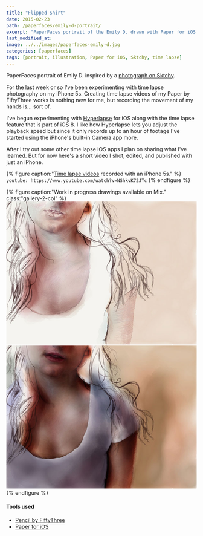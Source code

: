```yaml
---
title: "Flipped Shirt"
date: 2015-02-23
path: /paperfaces/emily-d-portrait/
excerpt: "PaperFaces portrait of the Emily D. drawn with Paper for iOS on an iPad."
last_modified_at: 
image: ../../images/paperfaces-emily-d.jpg
categories: [paperfaces]
tags: [portrait, illustration, Paper for iOS, Sktchy, time lapse]
---
```


PaperFaces portrait of Emily D. inspired by a [photograph on Sktchy](https://sktchy.com/XBuFq).

For the last week or so I've been experimenting with time lapse photography on my iPhone 5s. Creating time lapse videos of my Paper by FiftyThree works is nothing new for me, but recording the movement of my hands is... sort of.

I've begun experimenting with [Hyperlapse](https://itunes.apple.com/us/app/hyperlapse-from-instagram/id740146917?mt=8) for iOS along with the time lapse feature that is part of iOS 8. I like how Hyperlapse lets you adjust the playback speed but since it only records up to an hour of footage I've started using the iPhone's built-in Camera app more.

After I try out some other time lapse iOS apps I plan on sharing what I've learned. But for now here's a short video I shot, edited, and published with just an iPhone.

{% figure caption:"[Time lapse videos](https://www.youtube.com/watch?v=9RTXF6wLMjw&list=PLaLqP2ipMLc6UugVLyTwWTiFtmmZzj7ao) recorded with an iPhone 5s." %}
`youtube: https://www.youtube.com/watch?v=NShkvK72JTc`
{% endfigure %}

{% figure caption:"Work in progress drawings available on Mix." class:"gallery-2-col" %}
[![Work in process screenshot](../../images/paperfaces-emily-d-process-1-600.jpg)](https://mix.fiftythree.com/11098-Michael-Rose/2256482) [![Work in process screenshot](../../images/paperfaces-emily-d-process-2-600.jpg)](https://mix.fiftythree.com/11098-Michael-Rose/2298299)
{% endfigure %}

#### Tools used

- [Pencil by FiftyThree](https://www.amazon.com/FiftyThree-Digital-Stylus-Pencil-iPhone/dp/B01JJBUYR4/ref=as_li_ss_tl?keywords=pencil+53&qid=1550586265&s=gateway&sr=8-3&linkCode=ll1&tag=mademist-20&linkId=0134793cb840affff60f2e45a7f64678&language=en_US)
- [Paper for iOS](https://paper.bywetransfer.com/)
